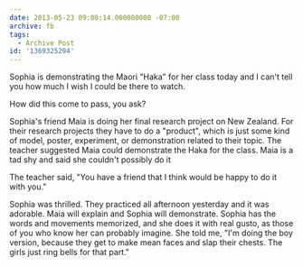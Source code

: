 ```yaml
---
date: 2013-05-23 09:08:14.000000000 -07:00
archive: fb
tags: 
  - Archive Post
id: '1369325294'
---
```


Sophia is demonstrating the Maori "Haka" for her class today and I can't tell you how much I wish I could be there to watch.

How did this come to pass, you ask?

Sophia's friend Maia is doing her final research project on New Zealand. For their research projects they have to do a "product", which is just some kind of model, poster, experiment, or demonstration related to their topic. The teacher suggested Maia could demonstrate the Haka for the class. Maia is a tad shy and said she couldn't possibly do it

The teacher said, "You have a friend that I think would be happy to do it with you." 

Sophia was thrilled. They practiced all afternoon yesterday and it was adorable. Maia will explain and Sophia will demonstrate. Sophia has the words and movements memorized, and she does it with real gusto, as those of you who know her can probably imagine. She told me, "I'm doing the boy version, because they get to make mean faces and slap their chests. The girls just ring bells for that part."
